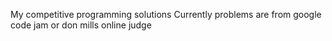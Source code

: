 My competitive programming solutions 
Currently problems are from google code jam or don mills online judge